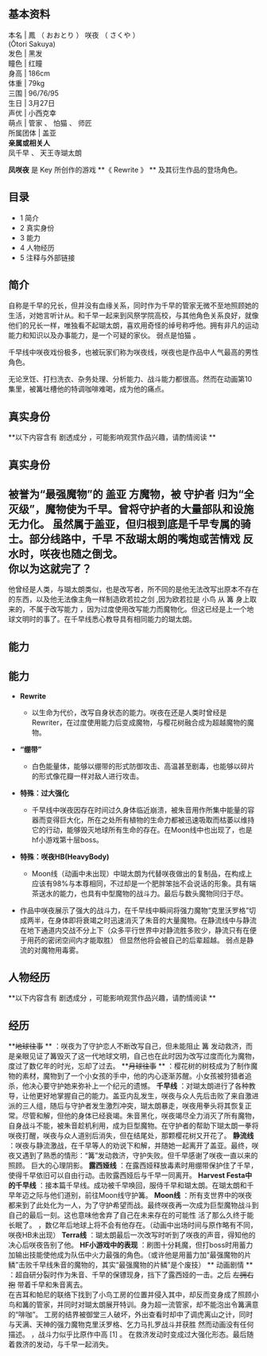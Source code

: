 **基本资料**  
---  
本名  |  鳳  （  おおとり  ）  咲夜  （  さくや  ）    
(Ōtori Sakuya)  
发色  |  黑发   
瞳色  |  红瞳   
身高  |  186cm   
体重  |  79kg   
三围  |  96/76/95   
生日  |  3月27日   
声优  |  小西克幸   
萌点  |  管家  、  怕猫  、  师匠   
所属团体  |  盖亚   
**亲属或相关人**  
凤千早  、  天王寺瑚太朗  
  
  

**凤咲夜** 是  Key  所创作的游戏 **《 Rewrite  》 ** 及其衍生作品的登场角色。

##  目录

  * 1  简介 
  * 2  真实身份 
  * 3  能力 
  * 4  人物经历 
  * 5  注释与外部链接 

##  简介

自称是千早的兄长，但并没有血缘关系，同时作为千早的管家无微不至地照顾她的生活，对她言听计从。和千早一起来到风祭学院高校，与其他角色关系良好，就像他们的兄长一样，唯独看不起瑚太朗，喜欢用奇怪的绰号称呼他。拥有非凡的运动能力和知识以及办事能力，是一个可疑的家伙。
弱点是怕猫  。

千早线中咲夜戏份极多，也被玩家们称为咲夜线，咲夜也是作品中人气最高的男性角色。

无论烹饪、打扫洗衣、杂务处理、分析能力、战斗能力都很高。然而在动画第10集里，被篝吐槽他的特调咖啡难喝，成为他的痛点。

##  真实身份

**以下内容含有 剧透成分  ，可能影响观赏作品兴趣，请酌情阅读 **

真实身份  
---  
被誉为“最强魔物”的  盖亚  方魔物，被  守护者  归为“全灭级”，魔物使为千早。曾将守护者的大量部队和设施无力化。
虽然属于盖亚，但归根到底是千早专属的骑士。部分线路中，千早  不敌瑚太朗的嘴炮或苦情戏  反水时，咲夜也随之倒戈。  
你以为这就完了？  
---  
他曾经是人类，与瑚太朗类似，也是改写者，所不同的是他无法改写出原本不存在的东西，以及他无法像主角一样制造欧若拉之剑  ,因为欧若拉是  小鸟  从  篝
身上取来的，不属于改写能力  ，因为过度使用改写能力而魔物化。但这已经是上一个地球文明时的事了。在千早线悉心教导具有相同能力的瑚太朗。  
  
##  能力

能力  
---  
  
  * **Rewrite**
    * 以生命为代价，改写自身状态的能力。咲夜在还是人类时曾经是Rewriter，在过度使用能力后变成魔物，与樱花树融合成为超越魔物的魔物。 

  * **“绷带”**
    * 白色能量体，能够以绷带的形式防御攻击、高温甚至剧毒，也能够以碎片的形式像花瓣一样对敌人进行攻击。 

  * **特殊：过大强化**
    * 千早线中咲夜因存在时间过久身体临近崩溃，被朱音用作所集中能量的容器而变得巨大化，所在之处所有植物的生命力都被迅速吸取而枯萎以维持它的行动，能够毁灭地球所有生命的存在。在Moon线中也出现了，也是hf小游戏第十层boss。 

  * **特殊：咲夜HB(HeavyBody)**
    * Moon线（动画中未出现）中瑚太朗为代替咲夜做出的复制品，在构成上应该有98%与本尊相同，不过却是一个肥胖笨拙不会说话的形象。具有端茶送水的能力，也具有中型魔物的战斗力。最后与数头魔物同归于尽。 

  * 作品中咲夜展示了强大的战斗力，在千早线中瞬间将强力魔物“克里沃罗格”切成两半，在身体即将衰竭之时迅速消灭了朱音的大量魔物。在静流线中与静流在地下通道内交战不分上下（众多平行世界中对静流胜多败少，静流只有在便于用药的密闭空间内才能取胜）  但显然他将会被自己的后辈超越。  弱点是静流的对魔物用毒雾。 

  
  
##  人物经历

**以下内容含有 剧透成分  ，可能影响观赏作品兴趣，请酌情阅读 **

经历  
---  
**~~地球往事~~ ** ：咲夜为了守护恋人不断改写自己，但未能阻止  篝
发动救济，而是亲眼见证了篝毁灭了这一代地球文明，自己也在此时因为改写过度而化为魔物，度过了数亿年的时光，忘却了过去。  **~~月球往事~~ **
：樱花树的树枝成为了制作魔物的素材，魔物到了一个小女孩的手中，他的内心逐渐苏醒。小女孩被狩猎者追杀，他决心要守护她来弥补上一个纪元的遗憾。  **千早线**
：对瑚太朗进行了各种教导，让他更好地掌握自己的能力。盖亚内乱发生，咲夜与众人先后击败了来自激进派的三人组，随后与守护者发生激烈冲突，瑚太朗暴走，咲夜用拳头将其恢复正常。尽管和解，但他的身体已经衰竭。朱音黑化，咲夜竭尽全力消灭了所有魔物，自身战斗不能，被朱音趁机利用，成为巨型魔物。在守护者的帮助下瑚太朗一拳将咲夜打醒，咲夜与众人道别后消失，但在结尾处，那颗樱花树又开花了。
**静流线**
：咲夜与静流激战，在千早等人的劝说下和解，并随她一起离开了盖亚。最终，咲夜又遇到了熟悉的情形：“篝”发动救济，守护失败。但千早感谢了咲夜一直以来的照顾。
巨大的心理阴影。  **露西娅线** ：在露西娅释放毒素时用绷带保护住了千早，使得千早依旧可以自由行动。击败露西娅后与千早一同离开。  **Harvest
Festa中的千早线** ：接本篇千早线。成功被千早唤回，服侍千早和瑚太朗。在瑚太朗和千早年迈之际与他们道别，前往Moon线守护篝。  **Moon线**
：所有支世界中的咲夜都来到了此处化为一人，为了守护希望而战。最终咲夜再一次成为巨型魔物战斗到自己的最后一刻。这也意味他舍弃了自己在未来存在的可能性
活了那么久终于能长眠了。  ，数亿年后地球上将不会有他存在。（动画中出场时间与原作略有不同，咲夜HB未出现）  **Terra线**
：瑚太朗最后一次改写时听到了咲夜的声音，得知他的决心后咲夜告别了他。  **HF小游戏中的表现**
：刷图十分耗魔，但打boss时用蓄力加输出技能使他成为队伍中火力最强的角色。（或许他是用蓄力加“最强魔物的片鳞”击败千早线朱音的魔物的，其实“最强魔物的片鳞”是个废技）
** 动画剧情  ** ：超自研分裂时作为朱音、千早的保镖现身，挡下了露西娅的一击。之后 ~~左拥右抱~~ 带着千早和朱音离去。  
在吉耳和帕尼的联络下找到了小鸟工房的位置并侵入其中，却反而变身成了照顾小鸟和篝的管家，并同时对瑚太朗展开特训。身为超一流管家，却不能泡出令篝满意的“啡咖”。
工房的结界被御堂三人破坏，外出查看时却中了调虎离山之计，同时与天满、天神的强力魔物克里沃罗格、乞力马扎罗战斗并获胜  然而动画没有任何描述。
，战斗力似乎比原作中高  [1]  。  在救济发动时变成过大强化形态。最后随着救济的发动，与千早一起消失。  
  
